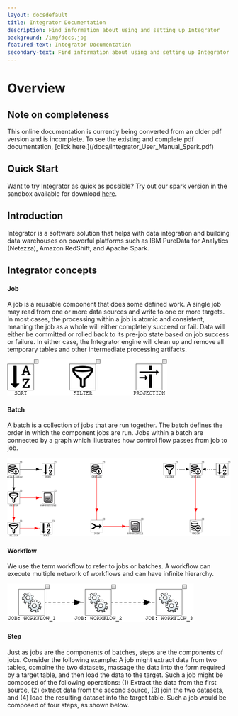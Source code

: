 ```yaml
---
layout: docsdefault
title: Integrator Documentation
description: Find information about using and setting up Integrator
background: /img/docs.jpg
featured-text: Integrator Documentation
secondary-text: Find information about using and setting up Integrator
---
```


# Overview


<h2 class = "logo-red">Note on completeness </h2>
This online documentation is currently being converted from an older pdf version and is incomplete. To see the existing and complete pdf documentation, [click here.](/docs/Integrator_User_Manual_Spark.pdf)

## Quick Start
Want to try Integrator as quick as possible? Try out our spark version in the sandbox available for download [here](/try-a-sandbox).
## Introduction
Integrator is a software solution that helps with data integration and building data warehouses on powerful platforms such as IBM PureData for Analytics (Netezza), Amazon RedShift, and Apache Spark.

## Integrator concepts


#### Job
 A job is a reusable component that does some defined work.  A single job may read from one or more data sources and write to one or more targets.  In most cases, the processing within a job is atomic and consistent, meaning the job as a whole will either completely succeed or fail.  Data will either be committed or rolled back to its pre-job state based on job success or failure.  In either case, the Integrator engine will clean up and remove all temporary tables and other intermediate processing artifacts.

![What jobs look like](/img/docs/jobs.png)
#### Batch
 A batch is a collection of jobs that are run together.  The batch defines the order in which the component jobs are run.  Jobs within a batch are connected by a graph which illustrates how control flow passes from job to job.

![ELT spelled with Integrator](/img/docs/elt.png)
#### Workflow
 We use the term workflow to refer to jobs or batches. A workflow can execute multiple network of workflows and can have infinite hierarchy.

![Nested Workflows](/img/docs/nestedworkflows.png)
#### Step
 Just as jobs are the components of batches, steps are the components of jobs.  Consider the following example: A job might extract data from two tables, combine the two datasets, massage the data into the form required by a target table, and then load the data to the target.  Such a job might be composed of the following operations: (1) Extract the data from the first source, (2) extract data from the second source, (3) join the two datasets, and (4) load the resulting dataset into the target table.  Such a job would be composed of four steps, as shown below.
